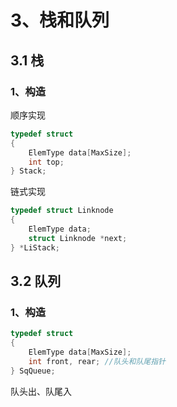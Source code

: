 # 3、栈和队列

## 3.1 栈

### 1、构造

顺序实现

```C
typedef struct
{
    ElemType data[MaxSize];
    int top;
} Stack;
```

链式实现

```c
typedef struct Linknode
{
    ElemType data;
    struct Linknode *next;
} *LiStack;
```

## 3.2 队列

### 1、构造

```c
typedef struct
{
    ElemType data[MaxSize];
    int front, rear; //队头和队尾指针
} SqQueue;
```



队头出、队尾入
